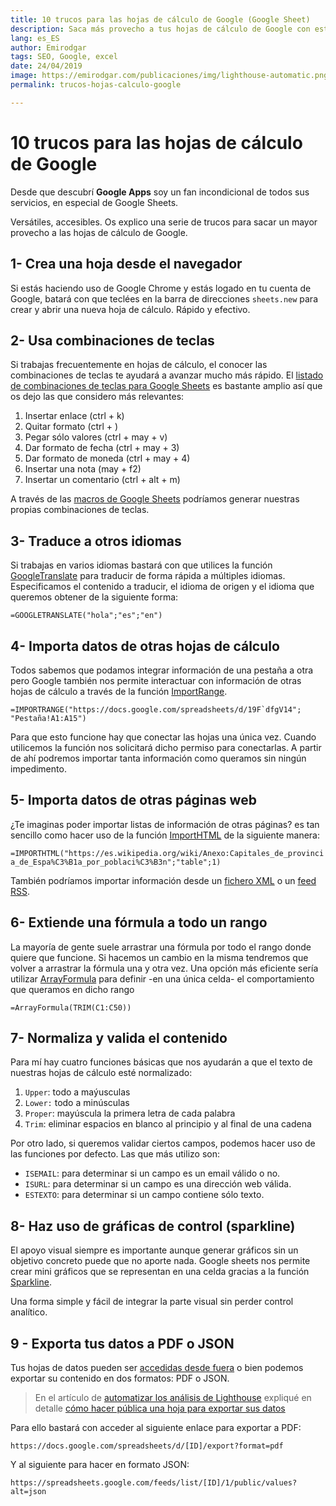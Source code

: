 ```yaml
---
title: 10 trucos para las hojas de cálculo de Google (Google Sheet)
description: Saca más provecho a tus hojas de cálculo de Google con estos trucos
lang: es_ES
author: Emirodgar
tags: SEO, Google, excel
date: 24/04/2019
image: https://emirodgar.com/publicaciones/img/lighthouse-automatic.png
permalink: trucos-hojas-calculo-google

---
```


# 10 trucos para las hojas de cálculo de Google

Desde que descubrí **Google Apps** soy un fan incondicional de todos sus servicios, en especial de Google Sheets. 

Versátiles, accesibles. Os explico una serie de trucos para sacar un mayor provecho a las hojas de cálculo de Google.

## 1- Crea una hoja desde el navegador

Si estás haciendo uso de Google Chrome y estás logado en tu cuenta de Google, batará con que teclées en la barra de direcciones ```sheets.new``` para crear y abrir una nueva hoja de cálculo. Rápido y efectivo.

## 2- Usa combinaciones de teclas

Si trabajas frecuentemente en hojas de cálculo, el conocer las combinaciones de teclas te ayudará a avanzar mucho más rápido. El [listado de combinaciones de teclas para Google Sheets](https://support.google.com/docs/answer/181110?p=spreadsheets_shortcuts&visit_id=636916984300300429-799695081&rd=1) es bastante amplio así que os dejo las que considero más relevantes:

 1. Insertar enlace (ctrl + k)
 2. Quitar formato (ctrl + \)
 3. Pegar sólo valores (ctrl + may + v)
 4. Dar formato de fecha (ctrl + may + 3)
 5. Dar formato de moneda (ctrl + may + 4)
 6. Insertar una nota (may + f2)
 7. Insertar un comentario (ctrl + alt + m)

A través de las [macros de Google Sheets](https://developers.google.com/apps-script/guides/sheets/macros) podríamos generar nuestras propias combinaciones de teclas. 

## 3- Traduce a otros idiomas

Si trabajas en varios idiomas bastará con que utilices la función [GoogleTranslate](https://support.google.com/docs/answer/3093331?hl=es) para traducir de forma rápida a múltiples idiomas. Especificamos el contenido a traducir, el idioma de origen y el idioma que queremos obtener de la siguiente forma:

```=GOOGLETRANSLATE("hola";"es";"en")```

## 4- Importa datos de otras hojas de cálculo

Todos sabemos que podamos integrar información de una pestaña a otra pero Google también nos permite interactuar con información de otras hojas de cálculo a través de la función [ImportRange](https://support.google.com/docs/answer/3093340?hl=es).

```=IMPORTRANGE("https://docs.google.com/spreadsheets/d/19F`dfgV14";  "Pestaña!A1:A15")```

Para que esto funcione hay que conectar las hojas una única vez. Cuando utilicemos la función nos solicitará dicho permiso para conectarlas. A partir de ahí podremos importar tanta información como queramos sin ningún impedimento.

## 5- Importa datos de otras páginas web

¿Te imaginas poder importar listas de información de otras páginas? es tan sencillo como hacer uso de la función [ImportHTML](https://support.google.com/docs/answer/3093339?hl=es) de la siguiente manera:

```=IMPORTHTML("https://es.wikipedia.org/wiki/Anexo:Capitales_de_provincia_de_Espa%C3%B1a_por_poblaci%C3%B3n";"table";1)```

También podríamos importar información desde un [fichero XML](https://support.google.com/docs/answer/3093342) o un [feed RSS](https://support.google.com/docs/answer/3093337).

## 6- Extiende una fórmula a todo un rango

La mayoría de gente suele arrastrar una fórmula por todo el rango donde quiere que funcione. Si hacemos un cambio en la misma tendremos que volver a arrastrar la fórmula una y otra vez. Una opción más eficiente sería utilizar [ArrayFormula](https://support.google.com/docs/answer/3093275?hl=es) para definir -en una única celda- el comportamiento que queramos en dicho rango

```=ArrayFormula(TRIM(C1:C50))```

## 7- Normaliza y valida el contenido

Para mí hay cuatro funciones básicas que nos ayudarán a que el texto de nuestras hojas de cálculo esté normalizado:

 1. ```Upper```: todo a maýusculas
 2. ```Lower:``` todo a minúsculas
 3. ```Proper```: mayúscula la primera letra de cada palabra
 4. ```Trim```: eliminar espacios en blanco al principio y al final de una cadena

Por otro lado, si queremos validar ciertos campos, podemos hacer uso de las funciones por defecto. Las que más utilizo son:

 -  ```ISEMAIL```: para determinar si un campo es un email válido o no.
 - ```ISURL```: para determinar si un campo es una dirección web válida.
 -  ```ESTEXTO```: para determinar si un campo contiene sólo texto.

## 8- Haz uso de gráficas de control (sparkline)

El apoyo visual siempre es importante aunque generar gráficos sin un objetivo concreto puede que no aporte nada. Google sheets nos permite crear mini gráficos que se representan en una celda gracias a la función [Sparkline](https://support.google.com/docs/answer/3093289).

Una forma simple y fácil de integrar la parte visual sin perder control analítico.

## 9 - Exporta tus datos a PDF o JSON

Tus hojas de datos pueden ser [accedidas desde fuera](https://support.google.com/docs/answer/183965?co=GENIE.Platform%3DDesktop&hl=es) o bien podemos exportar su contenido en dos formatos: PDF o JSON.

> En el artículo de [automatizar los análisis de Lighthouse](https://emirodgar.com/automatizar-analisis-lighthouse) expliqué en detalle [cómo hacer pública una hoja para exportar sus datos](https://emirodgar.com/automatizar-analisis-lighthouse#exportar)

Para ello bastará con acceder al siguiente enlace para exportar a PDF:

```https://docs.google.com/spreadsheets/d/[ID]/export?format=pdf```

Y al siguiente para hacer en formato JSON:

``````
https://spreadsheets.google.com/feeds/list/[ID]/1/public/values?alt=json
``````
<!--stackedit_data:
eyJoaXN0b3J5IjpbLTE4Nzg4NTg1MDgsMTQ3NjAzMTc5LC0xOD
U4MjEyODg0LDc2NTU3MjAzNywtMzE2OTgyMzAzXX0=
-->